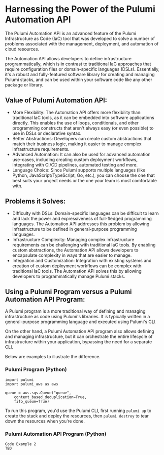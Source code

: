 # Harnessing the Power of the Pulumi Automation API

The Pulumi Automation API is an advanced feature of the Pulumi Infrastructure as Code (IaC) tool that was developed to solve a number of problems associated with the management, deployment, and automation of cloud resources.

The Automation API allows developers to define infrastructure programmatically, which is in contrast to traditional IaC approaches that require configuration files or domain-specific languages (DSLs). Essentially, it's a robust and fully-featured software library for creating and managing Pulumi stacks, and can be used within your software code like any other package or library.

## Value of Pulumi Automation API:

- More Flexibility: The Automation API offers more flexibility than traditional IaC tools, as it can be embedded into software applications directly. This enables the use of loops, conditionals, and other programming constructs that aren't always easy (or even possible) to use in DSLs or declarative syntax.
- Better Abstractions: Developers can create custom abstractions that match their business logic, making it easier to manage complex infrastructure requirements.
- Advanced Automation: It can also be used for advanced automation use-cases, including creating custom deployment workflows, integrating with CI/CD pipelines, automated testing and more.
- Language Choice: Since Pulumi supports multiple languages (like Python, JavaScript/TypeScript, Go, etc.), you can choose the one that best suits your project needs or the one your team is most comfortable with.

## Problems it Solves:
- Difficulty with DSLs: Domain-specific languages can be difficult to learn and lack the power and expressiveness of full-fledged programming languages. The Automation API addresses this problem by allowing infrastructure to be defined in general-purpose programming languages.
- Infrastructure Complexity: Managing complex infrastructure requirements can be challenging with traditional IaC tools. By enabling custom abstractions, the Automation API allows developers to encapsulate complexity in ways that are easier to manage.
- Integration and Customization: Integration with existing systems and creation of custom deployment workflows can be complex with traditional IaC tools. The Automation API solves this by allowing developers to programmatically manage Pulumi stacks.

## Using a Pulumi Program versus a Pulumi Automation API Program:

A Pulumi program is a more traditional way of defining and managing infrastructure as code using Pulumi's libraries. It is typically written in a general-purpose programming language and executed using Pulumi's CLI.

On the other hand, a Pulumi Automation API program also allows defining and managing infrastructure, but it can orchestrate the entire lifecycle of infrastructure within your application, bypassing the need for a separate CLI.

Below are examples to illustrate the difference.

### Pulumi Program (Python)

```
import pulumi
import pulumi_aws as aws

queue = aws.sqs.Queue("queue",
    content_based_deduplication=True,
    fifo_queue=True)

```

To run this program, you'd use the Pulumi CLI, first running `pulumi up` to create the stack and deploy the resources, then `pulumi destroy` to tear down the resources when you're done.

### Pulumi Automation API Program (Python)

```
Code Example 2
TBD
```
